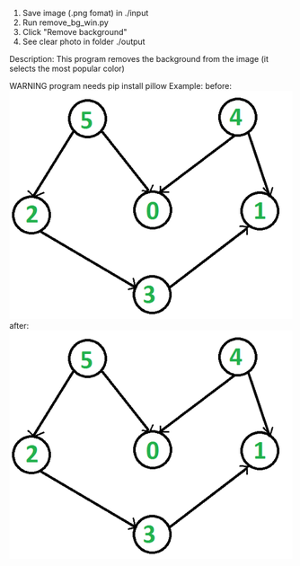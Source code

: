 1. Save image (.png fomat) in ./input
2. Run remove_bg_win.py
3. Click "Remove background"
4. See clear photo in folder ./output

Description:
This program removes the background from the image (it selects the most popular color)

WARNING program needs pip install pillow
Example: 
before:
![inpimage](./input/Screenshot_input.png)
after:
![inpimage](./output/Screenshot_output2.png)
